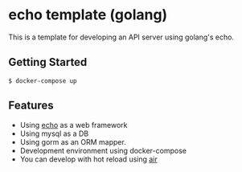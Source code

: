 # echo template (golang)
This is a template for developing an API server using golang's echo.
## Getting Started
```
$ docker-compose up
```
## Features
- Using [echo](https://github.com/labstack/echo) as a web framework
- Using mysql as a DB
- Using gorm as an ORM mapper.
- Development environment using docker-compose
- You can develop with hot reload using [air](https://github.com/cosmtrek/air)
